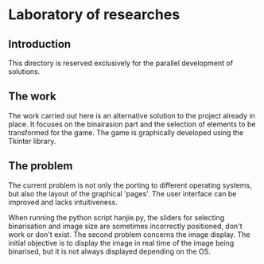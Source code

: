 # Laboratory of researches

## Introduction

This directory is reserved exclusively for the parallel development of solutions. 

## The work

The work carried out here is an alternative solution to the project already in place. It focuses on the binairasion part and the selection of elements to be transformed for the game. The game is graphically developed using the Tkinter library. 

## The problem

The current problem is not only the porting to different operating systems, but also the layout of the graphical 'pages'. The user interface can be improved and lacks intuitiveness. 

When running the python script hanjie.py, the sliders for selecting binarisation and image size are sometimes incorrectly positioned, don't work or don't exist. The second problem concerns the image display. The initial objective is to display the image in real time of the image being binarised, but it is not always displayed depending on the OS. 